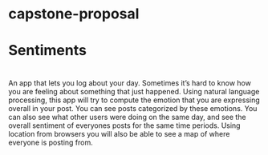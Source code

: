 # capstone-proposal

# Sentiments

# # 
An app that lets you log about your day. Sometimes it’s hard to know how you are feeling about something that just happened. Using natural language processing, this app will try to compute the emotion that you are expressing overall in your post. You can see posts categorized by these emotions. You can also see what other users were doing on the same day, and see the overall sentiment of everyones posts for the same time periods. Using location from browsers you will  also be able to see a map of where everyone is posting from. 
